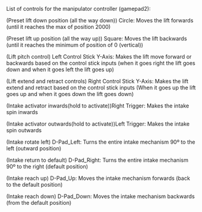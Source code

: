 List of controls for the manipulator controller (gamepad2): 

(Preset lift down position (all the way down)) Circle: Moves the lift forwards (until it reaches 
the max of position 2000)

(Preset lift up position (all the way up)) Square: Moves the lift backwards (until it reaches the 
minimum of position of 0 (vertical))

(Lift pitch control) Left Control Stick Y-Axis: Makes the lift move forward or backwards based on 
the control stick inputs (when it goes right the lift goes down and when it goes left the lift goes 
up)

(Lift extend and retract controls) Right Control Stick Y-Axis: Makes the lift extend and retract 
based on the control stick inputs (When it goes up the lift goes up and when it goes down the lift 
goes down)

(Intake activator inwards(hold to activate))Right Trigger: Makes the intake spin 
inwards

(Intake activator outwards(hold to activate))Left Trigger: Makes the intake spin outwards

(Intake rotate left) D-Pad_Left: Turns the entire intake mechanism 90º to the left 
(outward position)

(Intake return to default) D-Pad_Right: Turns the entire intake mechanism 90º to the right 
(default position)

(Intake reach up) D-Pad_Up: Moves the intake mechanism forwards (back to the default position)

(Intake reach down) D-Pad_Down: Moves the intake mechanism backwards (from the default position)